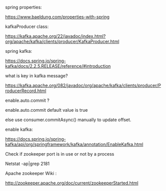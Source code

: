spring properties:

https://www.baeldung.com/properties-with-spring

kafkaProducer class:

https://kafka.apache.org/22/javadoc/index.html?org/apache/kafka/clients/producer/KafkaProducer.html

spring kafka:

https://docs.spring.io/spring-kafka/docs/2.2.5.RELEASE/reference/#introduction

what is key in kafka message?

https://kafka.apache.org/082/javadoc/org/apache/kafka/clients/producer/ProducerRecord.html

enable.auto.commit ?

enable.auto.commit default value is true

else use  consumer.commitAsync() manually to update offset.

enable kafka:

https://docs.spring.io/spring-kafka/api/org/springframework/kafka/annotation/EnableKafka.html


Check if zookeeper port is in use or not by a process

Netstat -ap|grep 2181

Apache zookeeper Wiki :

http://zookeeper.apache.org/doc/current/zookeeperStarted.html
